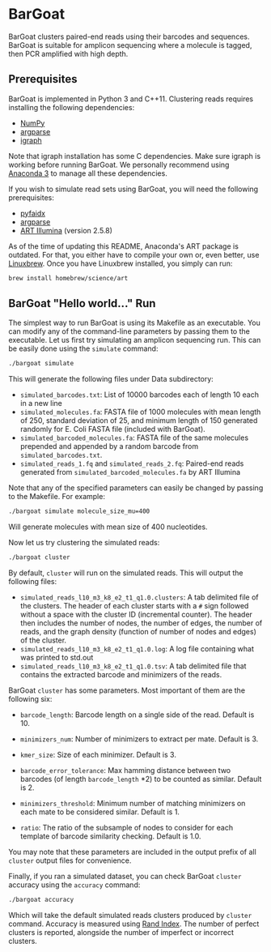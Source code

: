 # BarGoat
BarGoat clusters paired-end reads using their barcodes and sequences. BarGoat is suitable for amplicon sequencing where a molecule is tagged, then PCR amplified with high depth.

## Prerequisites

BarGoat is implemented in Python 3 and C++11. Clustering reads requires installing the following dependencies:

- [NumPy](http://www.numpy.org/) 
- [argparse](https://pypi.python.org/pypi/argparse)
- [igraph](http://igraph.org/python/)

Note that igraph installation has some C dependencies. Make sure igraph is working before running BarGoat. We personally recommend using [Anaconda 3](https://docs.anaconda.com/anaconda/install/) to manage all these dependencies.

If you wish to simulate read sets using BarGoat, you will need the following prerequisites:

- [pyfaidx](https://pythonhosted.org/pyfaidx/)
- [argparse](https://pypi.python.org/pypi/argparse)
- [ART Illumina](https://www.niehs.nih.gov/research/resources/software/biostatistics/art/index.cfm) (version 2.5.8)

As of the time of updating this README, Anaconda's ART package is outdated. For that, you either have to compile your own or, even better, use [Linuxbrew](http://linuxbrew.sh/). Once you have Linuxbrew installed, you simply can run:

```bash
brew install homebrew/science/art
```



## BarGoat "Hello world..." Run

The simplest way to run BarGoat is using its Makefile as an executable. You can modify any of the command-line parameters by passing them to the executable. Let us first try simulating an amplicon sequencing run. This can be easily done using the `simulate` command:

```bash
./bargoat simulate
```

This will generate the following files under Data subdirectory:

- `simulated_barcodes.txt`: List of 10000 barcodes each of length 10 each in a new line
- `simulated_molecules.fa`: FASTA file of 1000 molecules with mean length of 250, standard deviation of 25, and minimum length of 150 generated randomly for E. Coli FASTA file (included with BarGoat).
- `simulated_barcoded_molecules.fa`: FASTA file of the same molecules prepended and appended by a random barcode from `simulated_barcodes.txt`.
- `simulated_reads_1.fq` and `simulated_reads_2.fq`: Paired-end reads generated from `simulated_barcoded_molecules.fa` by ART Illumina

Note that any of the specified parameters can easily be changed by passing to the Makefile. For example:

```bash
./bargoat simulate molecule_size_mu=400
```

Will generate molecules with mean size of 400 nucleotides.

Now let us try clustering the simulated reads:

```bash
./bargoat cluster
```

By default, `cluster` will run on the simulated reads. This will output the following files:

- `simulated_reads_l10_m3_k8_e2_t1_q1.0.clusters`: A tab delimited file of the clusters. The header of each cluster starts with a `#` sign followed without a space with the cluster ID (incremental counter). The header then includes the number of nodes, the number of edges, the number of reads, and the graph density (function of number of nodes and edges) of the cluster.
- `simulated_reads_l10_m3_k8_e2_t1_q1.0.log`: A log file containing what was printed to std.out
- `simulated_reads_l10_m3_k8_e2_t1_q1.0.tsv`: A tab delimited file that contains the extracted barcode and minimizers of the reads.

BarGoat `cluster` has some parameters. Most important of them are the following six:

- `barcode_length`: Barcode length on a single side of the read. Default is 10.

- `minimizers_num`: Number of minimizers to extract per mate. Default is 3.
- `kmer_size`: Size of each minimizer. Default is 3.
- `barcode_error_tolerance`: Max hamming distance between two barcodes (of length `barcode_length` *2) to be counted as similar. Default is 2.
- `minimizers_threshold`: Minimum number of matching minimizers on each mate to be considered similar. Default is 1.
- `ratio`: The ratio of the subsample of nodes to consider for each template of barcode similarity checking. Default is 1.0.

You may note that these parameters are included in the output prefix of all `cluster` output files for convenience. 

Finally, if you ran a simulated dataset, you can check BarGoat `cluster` accuracy using the `accuracy` command:

```bash
./bargoat accuracy
```

Which will take the default simulated reads clusters produced by `cluster` command. Accuracy is measured using [Rand Index](https://en.wikipedia.org/wiki/Rand_index). The number of perfect clusters is reported, alongside the number of imperfect or incorrect clusters.




